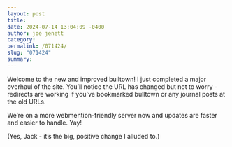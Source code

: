 ```yaml
---
layout: post
title: 
date: 2024-07-14 13:04:09 -0400
author: joe jenett
category: 
permalink: /071424/
slug: "071424"
summary:
---
```

Welcome to the new and improved bulltown! I just completed a major overhaul of the site. You’ll notice the URL has changed but not to worry - redirects are working if you’ve bookmarked bulltown or any journal posts at the old URLs.

We’re on a more webmention-friendly server now and updates are faster and easier to handle. Yay!

(Yes, Jack - it’s the big, positive change I alluded to.)

<a href="https://brid.gy/publish/mastodon"></a>